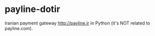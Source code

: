 # payline-dotir
Iranian payment gateway  http://payline.ir in Python (it's NOT related to payline.com).

